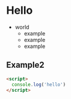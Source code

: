 # Hello

* world
  * example
  * example
  * example

## Example2

```html
<script>
  console.log('hello')
</script>
```

